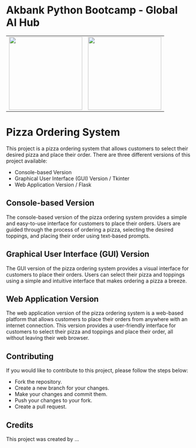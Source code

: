# **Akbank Python Bootcamp - Global AI Hub**
<table><tr>
<td> <img src="https://globalaihub.com/wp-content/uploads/2021/07/globalaihub-logo-1-1024x424.png" width="200""/> </td>
<td> <img src="https://w7.pngwing.com/pngs/973/59/png-transparent-akbank-hd-logo.png" width="200""/> </td>
</tr></table>

# Pizza Ordering System
This project is a pizza ordering system that allows customers to select their desired pizza and place their order. There are three different versions of this project available:

- Console-based Version
- Graphical User Interface (GUI) Version / Tkinter
- Web Application Version / Flask

## Console-based Version
The console-based version of the pizza ordering system provides a simple and easy-to-use interface for customers to place their orders. Users are guided through the process of ordering a pizza, selecting the desired toppings, and placing their order using text-based prompts.

## Graphical User Interface (GUI) Version
The GUI version of the pizza ordering system provides a visual interface for customers to place their orders. Users can select their pizza and toppings using a simple and intuitive interface that makes ordering a pizza a breeze.

## Web Application Version
The web application version of the pizza ordering system is a web-based platform that allows customers to place their orders from anywhere with an internet connection. This version provides a user-friendly interface for customers to select their pizza and toppings and place their order, all without leaving their web browser.


## Contributing
If you would like to contribute to this project, please follow the steps below:

- Fork the repository.
- Create a new branch for your changes.
- Make your changes and commit them.
- Push your changes to your fork.
- Create a pull request.

## Credits
This project was created by ...
